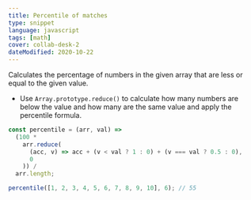 ```yaml
---
title: Percentile of matches
type: snippet
language: javascript
tags: [math]
cover: collab-desk-2
dateModified: 2020-10-22
---
```


Calculates the percentage of numbers in the given array that are less or equal to the given value.

- Use `Array.prototype.reduce()` to calculate how many numbers are below the value and how many are the same value and apply the percentile formula.

```js
const percentile = (arr, val) =>
  (100 *
    arr.reduce(
      (acc, v) => acc + (v < val ? 1 : 0) + (v === val ? 0.5 : 0),
      0
    )) /
  arr.length;

percentile([1, 2, 3, 4, 5, 6, 7, 8, 9, 10], 6); // 55
```
